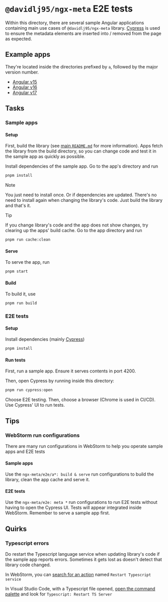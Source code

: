 # `@davidlj95/ngx-meta` E2E tests

Within this directory, there are several sample Angular applications containing main use cases of `@davidlj95/ngx-meta` library. [Cypress] is used to ensure the metadata elements are inserted into / removed from the page as expected.

[Cypress]: https://www.cypress.io/

## Example apps

They're located inside the directories prefixed by `a`, followed by the major version number.

- [Angular v15](./a15)
- [Angular v16](./a16)
- [Angular v17](./a17)

## Tasks

### Sample apps

#### Setup

First, build the library (see [main `README.md`](../../../README.md) for more information). Apps fetch the library from the build directory, so you can change code and test it in the sample app as quickly as possible.

Install dependencies of the sample app. Go to the app's directory and run

```sh
pnpm install
```

> [!NOTE]
> You just need to install once. Or if dependencies are updated. There's no need to install again when changing the library's code. Just build the library and that's it.

> [!TIP]
> If you change library's code and the app does not show changes, try clearing up the apps' build cache. Go to the app directory and run
>
> ```sh
> pnpm run cache:clean
> ```

#### Serve

To serve the app, run

```sh
pnpm start
```

#### Build

To build it, use

```sh
pnpm run build
```

### E2E tests

#### Setup

Install dependencies (mainly [Cypress])

```sh
pnpm install
```

#### Run tests

First, run a sample app. Ensure it serves contents in port 4200.

Then, open Cypress by running inside this directory:

```sh
pnpm run cypress:open
```

Choose E2E testing. Then, choose a browser (Chrome is used in CI/CD). Use Cypress' UI to run tests.

## Tips

### WebStorm run configurations

There are many run configurations in WebStorm to help you operate sample apps and E2E tests

#### Sample apps

Use the `ngx-meta/e2e/a*: build & serve` run configurations to build the library, clean the app cache and serve it.

#### E2E tests

Use the `ngx-meta/e2e: meta *` run configurations to run E2E tests without having to open the Cypress UI. Tests will appear integrated inside WebStorm. Remember to serve a sample app first.

## Quirks

### Typescript errors

Do restart the Typescript language service when updating library's code if the sample app reports errors. Sometimes it gets lost as doesn't detect that library code changed.

In WebStorm, you can [search for an action](https://www.jetbrains.com/help/webstorm/searching-everywhere.html#ws_search_actions) named `Restart Typescript service`

In Visual Studio Code, with a Typescript file opened, [open the command palette](https://code.visualstudio.com/docs/getstarted/userinterface#_command-palette) and look for `Typescript: Restart TS Server`
